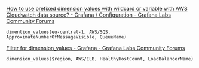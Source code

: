[How to use prefixed dimension values with wildcard or variable with AWS Cloudwatch data source? - Grafana / Configuration - Grafana Labs Community Forums](https://community.grafana.com/t/how-to-use-prefixed-dimension-values-with-wildcard-or-variable-with-aws-cloudwatch-data-source/24087/4)

    dimention_values(eu-central-1, AWS/SQS, ApproximateNumberOfMessageVisible, QueueName)


[Filter for dimension_values - Grafana - Grafana Labs Community Forums](https://community.grafana.com/t/filter-for-dimension-values/7174)

    dimension_values($region, AWS/ELB, HealthyHostCount, LoadBalancerName)

